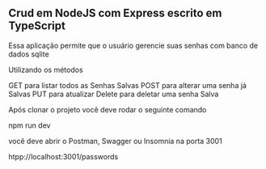 ## Crud em NodeJS com Express escrito em TypeScript

Essa aplicação permite que o usuário gerencie suas senhas com banco de dados sqlite

Utilizando os métodos

GET para listar todos as Senhas Salvas
POST para alterar uma senha já Salvas
PUT para atualizar
Delete para deletar uma senha Salva

Após clonar o projeto você deve rodar o seguinte comando

npm run dev

você deve abrir o Postman, Swagger ou Insomnia na porta 3001

htpp://localhost:3001/passwords
